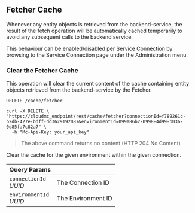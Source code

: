 ## Fetcher Cache

Whenever any entity objects is retrieved from the backend-service, the result of the fetch operation will be automatically cached temporarily to avoid any subsequent calls to the backend service.

This behaviour can be enabled/disabled per Service Connection by browsing to the Service Connection page under the Administration menu.

### Clear the Fetcher Cache

This operation will clear the current content of the cache containing entity objects retrieved from the backend-service by the Fetcher.

`DELETE /cache/fetcher`

```shell
curl -X DELETE \
"https://cloudmc_endpoint/rest/cache/fetcher?connectionId=f789261c-b2db-427e-bdff-dd3629192087&environmentId=099a86b2-0998-4d99-b036-0d85fa7c82a7" \
  -h "Mc-Api-Key: your_api_key"
```

> The above command returns no content (HTTP 204 No Content)

Clear the cache for the given environment within the given connection.

Query Params               | &nbsp;
-------------------------- | -----------
`connectionId`<br/>*UUID*  | The Connection ID
`environmentId`<br/>*UUID* | The Environment ID